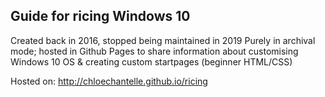 <h2>Guide for ricing Windows 10</h2>

Created back in 2016, stopped being maintained in 2019
Purely in archival mode; hosted in Github Pages to share information about customising Windows 10 OS & creating custom startpages (beginner HTML/CSS)

Hosted on: 
http://chloechantelle.github.io/ricing
